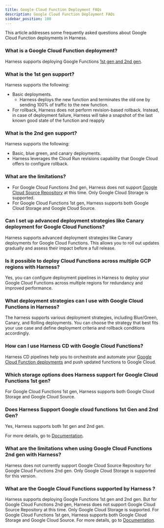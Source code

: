 ```yaml
---
title: Google Cloud Function Deployment FAQs
description: Google Cloud Function Deployment FAQs
sidebar_position: 100
---
```


This article addresses some frequently asked questions about Google Cloud Function deployments in Harness.

### What is a Google Cloud Function deployment?

Harness supports deploying Google Functions [1st gen and 2nd gen](https://cloud.google.com/blog/products/serverless/cloud-functions-2nd-generation-now-generally-available).

### What is the 1st gen support?

Harness supports the following:

- Basic deployments.
  - Harness deploys the new function and terminates the old one by sending 100% of traffic to the new function.
- For rollback, Harness does not perform revision-based rollback. Instead, in case of deployment failure, Harness will take a snapshot of the last known good state of the function and reapply

### What is the 2nd gen support?

Harness supports the following:

- Basic, blue green, and canary deployments.
- Harness leverages the Cloud Run revisions capability that Google Cloud offers to configure rollback.

### What are the limitations?

* For Google Cloud Functions 2nd gen, Harness does not support [Google Cloud Source Repository](https://cloud.google.com/functions/docs/deploy#from-source-repo) at this time. Only Google Cloud Storage is supported.
* For Google Cloud Functions 1st gen, Harness supports both Google Cloud Storage and Google Cloud Source.


### Can I set up advanced deployment strategies like Canary deployment for Google Cloud Functions?

Harness supports advanced deployment strategies like Canary deployments for Google Cloud Functions. This allows you to roll out updates gradually and assess their impact before a full release.


### Is it possible to deploy Cloud Functions across multiple GCP regions with Harness?
Yes, you can configure deployment pipelines in Harness to deploy your Google Cloud Functions across multiple regions for redundancy and improved performance.


### What deployment strategies can I use with Google Cloud Functions in Harness?
The harness supports various deployment strategies, including Blue/Green, Canary, and Rolling deployments. You can choose the strategy that best fits your use case and define deployment criteria and rollback conditions accordingly.


### How can I use Harness CD with Google Cloud Functions?

Harness CD pipelines help you to orchestrate and automate your [Google Cloud Function deployments](https://developer.harness.io/docs/continuous-delivery/get-started/cd-tutorials/gcp-cloud-func) and push updated functions to Google Cloud.


### Which storage options does Harness support for Google Cloud Functions 1st gen?

For Google Cloud Functions 1st gen, Harness supports both Google Cloud Storage and Google Cloud Source.

### Does Harness Support Google cloud functions 1st Gen and 2nd Gen?
Yes, Harness supports both 1st gen and 2nd gen. 

For more details, go to [Documentation](https://developer.harness.io/docs/faqs/continuous-delivery-faqs/#google-cloud-functions).

### What are the limitations when using Google Cloud Functions 2nd gen with Harness?

Harness does not currently support Google Cloud Source Repository for Google Cloud Functions 2nd gen. Only Google Cloud Storage is supported for this version.


### What are the Google Cloud Functions supported by Harness ?

Harness supports deploying Google Functions 1st gen and 2nd gen. But for Google Cloud Functions 2nd gen, Harness does not support Google Cloud Source Repository at this time. Only Google Cloud Storage is supported. For Google Cloud Functions 1st gen, Harness supports both Google Cloud Storage and Google Cloud Source.
For more details, go to [Documentation](https://developer.harness.io/docs/continuous-delivery/deploy-srv-diff-platforms/google-functions/#supported-versions).


